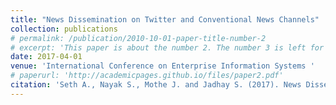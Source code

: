```yaml
---
title: "News Dissemination on Twitter and Conventional News Channels"
collection: publications
# permalink: /publication/2010-10-01-paper-title-number-2
# excerpt: 'This paper is about the number 2. The number 3 is left for future work.'
date: 2017-04-01
venue: 'International Conference on Enterprise Information Systems '
# paperurl: 'http://academicpages.github.io/files/paper2.pdf'
citation: 'Seth A., Nayak S., Mothe J. and Jadhay S. (2017). News Dissemination on Twitter and Conventional News Channels In Proceedings of the 19th International Conference on Enterprise Information Systems - Volume 1: ICEIS, ISBN 978-989-758-247-9, pages 43-52. DOI: 10.5220/0006264100430052.'
---
```

<!-- This paper is about the number 2. The number 3 is left for future work. [Download paper here](http://academicpages.github.io/files/paper2.pdf) Recommended citation: Your Name, You. (2010). "Paper Title Number 2." <i>Journal 1</i>. 1(2). -->
